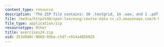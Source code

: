 ```yaml
---
content_type: resource
description: 'The ZIP file contains: 30 .textgrid, 14 .wav, and 1 .pdf files.'
file: /media/https%3A/open-learning-course-data-rc.s3.amazonaws.com/6-911-transcribing-prosodic-structure-of-spoken-utterances-with-tobi-january-iap-2006/351d040c98b993bec5d7c914a405b925_exercises24.zip
file_type: application/zip
resourcetype: Other
title: exercises24.zip
uid: 351d040c-98b9-93be-c5d7-c914a405b925
---
```

